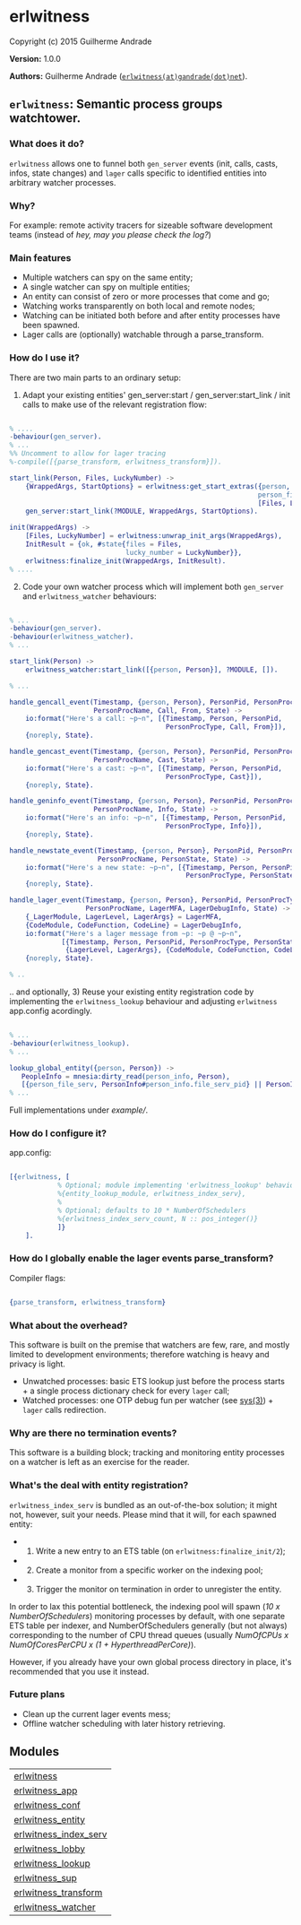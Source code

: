 

# erlwitness #

Copyright (c) 2015 Guilherme Andrade

__Version:__ 1.0.0

__Authors:__ Guilherme Andrade ([`erlwitness(at)gandrade(dot)net`](mailto:erlwitness(at)gandrade(dot)net)).

`erlwitness`: Semantic process groups watchtower.
---------


### <a name="What_does_it_do?">What does it do?</a> ###


`erlwitness` allows one to funnel both `gen_server` events (init, calls, casts, infos, state changes) and `lager` calls specific to identified entities into arbitrary watcher processes.


### <a name="Why?">Why?</a> ###


For example: remote activity tracers for sizeable software development teams (instead of _hey, may you please check the log?_)


### <a name="Main_features">Main features</a> ###


- Multiple watchers can spy on the same entity;
- A single watcher can spy on multiple entities;
- An entity can consist of zero or more processes that come and go;
- Watching works transparently on both local and remote nodes;
- Watching can be initiated both before and after entity processes have been spawned.
- Lager calls are (optionally) watchable through a parse_transform.


### <a name="How_do_I_use_it?">How do I use it?</a> ###


There are two main parts to an ordinary setup:

1) Adapt your existing entities' gen_server:start / gen_server:start_link / init calls to make use of the relevant registration flow:

```erlang

% ....
-behaviour(gen_server).
% ...
%% Uncomment to allow for lager tracing
%-compile([{parse_transform, erlwitness_transform}]).

start_link(Person, Files, LuckyNumber) ->
    {WrappedArgs, StartOptions} = erlwitness:get_start_extras({person, Person},
                                                              person_file_serv,
                                                              [Files, LuckyNumber]),
    gen_server:start_link(?MODULE, WrappedArgs, StartOptions).

init(WrappedArgs) ->
    [Files, LuckyNumber] = erlwitness:unwrap_init_args(WrappedArgs),
    InitResult = {ok, #state{files = Files,
                             lucky_number = LuckyNumber}},
    erlwitness:finalize_init(WrappedArgs, InitResult).
% ....

```

2) Code your own watcher process which will implement both `gen_server` and `erlwitness_watcher` behaviours:

```erlang

% ...
-behaviour(gen_server).
-behaviour(erlwitness_watcher).
% ...

start_link(Person) ->
    erlwitness_watcher:start_link([{person, Person}], ?MODULE, []).

% ...

handle_gencall_event(Timestamp, {person, Person}, PersonPid, PersonProcType,
                     PersonProcName, Call, From, State) ->
    io:format("Here's a call: ~p~n", [{Timestamp, Person, PersonPid,
                                       PersonProcType, Call, From}]),
    {noreply, State}.

handle_gencast_event(Timestamp, {person, Person}, PersonPid, PersonProcType,
                     PersonProcName, Cast, State) ->
    io:format("Here's a cast: ~p~n", [{Timestamp, Person, PersonPid,
                                       PersonProcType, Cast}]),
    {noreply, State}.

handle_geninfo_event(Timestamp, {person, Person}, PersonPid, PersonProcType,
                     PersonProcName, Info, State) ->
    io:format("Here's an info: ~p~n", [{Timestamp, Person, PersonPid,
                                       PersonProcType, Info}]),
    {noreply, State}.

handle_newstate_event(Timestamp, {person, Person}, PersonPid, PersonProcType,
                      PersonProcName, PersonState, State) ->
    io:format("Here's a new state: ~p~n", [{Timestamp, Person, PersonPid,
                                            PersonProcType, PersonState}]),
    {noreply, State}.

handle_lager_event(Timestamp, {person, Person}, PersonPid, PersonProcType,
                   PersonProcName, LagerMFA, LagerDebugInfo, State) ->
    {_LagerModule, LagerLevel, LagerArgs} = LagerMFA,
    {CodeModule, CodeFunction, CodeLine} = LagerDebugInfo,
    io:format("Here's a lager message from ~p: ~p @ ~p~n",
             [{Timestamp, Person, PersonPid, PersonProcType, PersonState},
              {LagerLevel, LagerArgs}, {CodeModule, CodeFunction, CodeLine}]),
    {noreply, State}.

% ..

```

.. and optionally, 3) Reuse your existing entity registration code by implementing the `erlwitness_lookup` behaviour and adjusting `erlwitness` app.config acordingly.

```erlang

% ...
-behaviour(erlwitness_lookup).
% ...

lookup_global_entity({person, Person}) ->
   PeopleInfo = mnesia:dirty_read(person_info, Person),
   [{person_file_serv, PersonInfo#person_info.file_serv_pid} || PersonInfo <- Pids].
% ...

```

Full implementations under _example/_.


### <a name="How_do_I_configure_it?">How do I configure it?</a> ###


app.config:

```erlang

[{erlwitness, [
            % Optional; module implementing 'erlwitness_lookup' behaviour
            %{entity_lookup_module, erlwitness_index_serv},
            %
            % Optional; defaults to 10 * NumberOfSchedulers
            %{erlwitness_index_serv_count, N :: pos_integer()}
            ]}
    ].

```


### <a name="How_do_I_globally_enable_the_lager_events_parse_transform?">How do I globally enable the lager events parse_transform?</a> ###

Compiler flags:

```erlang

{parse_transform, erlwitness_transform}

```


### <a name="What_about_the_overhead?">What about the overhead?</a> ###


This software is built on the premise that watchers are few, rare, and mostly limited
to development environments; therefore watching is heavy and privacy is light.
- Unwatched processes: basic ETS lookup just before the process starts + a single process dictionary check for every `lager` call;
- Watched processes: one OTP debug fun per watcher (see [sys(3)](http://www.erlang.org/doc/man/sys.html)) + `lager` calls redirection.


### <a name="Why_are_there_no_termination_events?">Why are there no termination events?</a> ###


This software is a building block; tracking and monitoring entity processes on a watcher is left as an exercise for the reader.


### <a name="What's_the_deal_with_entity_registration?">What's the deal with entity registration?</a> ###


`erlwitness_index_serv` is bundled as an out-of-the-box solution; it might not, however, suit your needs. Please mind that it will, for each spawned entity:
- 1) Write a new entry to an ETS table (on `erlwitness:finalize_init/2`);
- 2) Create a monitor from a specific worker on the indexing pool;
- 3) Trigger the monitor on termination in order to unregister the entity.

In order to lax this potential bottleneck, the indexing pool will spawn (_10 x NumberOfSchedulers_) monitoring processes by default, with one separate ETS table per indexer, and NumberOfSchedulers generally (but not always) corresponding to the number of CPU thread queues (usually _NumOfCPUs x NumOfCoresPerCPU x (1 + HyperthreadPerCore)_).

However, if you already have your own global process directory in place, it's recommended that you use it instead.


### <a name="Future_plans">Future plans</a> ###

- Clean up the current lager events mess;
- Offline watcher scheduling with later history retrieving.


## Modules ##


<table width="100%" border="0" summary="list of modules">
<tr><td><a href="erlwitness.md" class="module">erlwitness</a></td></tr>
<tr><td><a href="erlwitness_app.md" class="module">erlwitness_app</a></td></tr>
<tr><td><a href="erlwitness_conf.md" class="module">erlwitness_conf</a></td></tr>
<tr><td><a href="erlwitness_entity.md" class="module">erlwitness_entity</a></td></tr>
<tr><td><a href="erlwitness_index_serv.md" class="module">erlwitness_index_serv</a></td></tr>
<tr><td><a href="erlwitness_lobby.md" class="module">erlwitness_lobby</a></td></tr>
<tr><td><a href="erlwitness_lookup.md" class="module">erlwitness_lookup</a></td></tr>
<tr><td><a href="erlwitness_sup.md" class="module">erlwitness_sup</a></td></tr>
<tr><td><a href="erlwitness_transform.md" class="module">erlwitness_transform</a></td></tr>
<tr><td><a href="erlwitness_watcher.md" class="module">erlwitness_watcher</a></td></tr></table>

